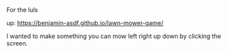 For the luls

up: https://benjamin-asdf.github.io/lawn-mower-game/

I wanted to make something you can mow left right up down by clicking
the screen.

